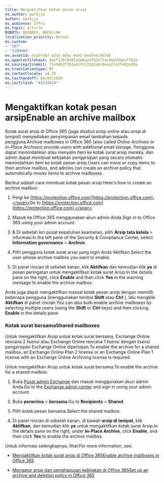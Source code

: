 ```yaml
---
title: Mengaktifkan kotak pesan arsip
ms.author: markjjo
author: markjjo
ms.audience: ITPro
ms.topic: article
ROBOTS: NOINDEX, NOFOLLOW
localization_priority: Normal
ms.custom:
- "307"
- "3100008"
ms.assetid: e1a5fab7-d3a5-4d4c-8ee2-0edf4ec9b76b
ms.openlocfilehash: da1f12678dd1a508a24f02e73acb6d599eaff628
ms.sourcegitcommit: f1e9db2f762a4197c2922a0c8eaa77a3f482e38a
ms.translationtype: MT
ms.contentlocale: id-ID
ms.lasthandoff: 04/03/2020
ms.locfileid: "43132614"
---
```

# <a name="enable-an-archive-mailbox"></a><span data-ttu-id="23280-102">Mengaktifkan kotak pesan arsip</span><span class="sxs-lookup"><span data-stu-id="23280-102">Enable an archive mailbox</span></span>

<span data-ttu-id="23280-103">Kotak surat arsip di Office 365 (juga disebut arsip *online* atau *arsip di tempat*) menyediakan penyimpanan email tambahan kepada pengguna.</span><span class="sxs-lookup"><span data-stu-id="23280-103">Archive mailboxes in Office 365 (also called *Online Archives* or *In-Place Archives*) provide users with additional email storage.</span></span> <span data-ttu-id="23280-104">Pengguna dapat memindahkan atau menyalin item ke kotak surat arsip mereka, dan admin dapat membuat kebijakan pengarsipan yang secara otomatis memindahkan item ke kotak pesan arsip.</span><span class="sxs-lookup"><span data-stu-id="23280-104">Users can move or copy items to their archive mailbox, and admins can create an archive policy that automatically moves items to archive mailboxes.</span></span>
  
<span data-ttu-id="23280-105">Berikut adalah cara membuat kotak pesan arsip:</span><span class="sxs-lookup"><span data-stu-id="23280-105">Here's how to create an archive mailbox:</span></span>
  
1. <span data-ttu-id="23280-106">Pergi ke [https://protection.office.com](https://protection.office.com).</span><span class="sxs-lookup"><span data-stu-id="23280-106">Go to [https://protection.office.com](https://protection.office.com).</span></span>

2. <span data-ttu-id="23280-107">Masuk ke Office 365 menggunakan akun admin Anda.</span><span class="sxs-lookup"><span data-stu-id="23280-107">Sign in to Office 365 using your admin account.</span></span>

3. <span data-ttu-id="23280-108">&amp; Di sebelah kiri pusat kepatuhan keamanan, pilih **Arsip** **tata kelola** \> informasi.</span><span class="sxs-lookup"><span data-stu-id="23280-108">In the left pane of the Security &amp; Compliance Center, select **Information governance** \> **Archive**.</span></span>

4. <span data-ttu-id="23280-109">Pilih pengguna kotak surat arsip yang ingin Anda Aktifkan.</span><span class="sxs-lookup"><span data-stu-id="23280-109">Select the user whose archive mailbox you want to enable.</span></span>

5. <span data-ttu-id="23280-110">Di panel rincian di sebelah kanan, klik **Aktifkan** dan kemudian klik **ya** di pesan peringatan untuk mengaktifkan kotak surat Arsip.</span><span class="sxs-lookup"><span data-stu-id="23280-110">In the details pane on the right, click **Enable** and then click **Yes** in the warning message to enable the archive mailbox.</span></span>

<span data-ttu-id="23280-111">Anda juga dapat mengaktifkan massal kotak pesan arsip dengan memilih beberapa pengguna (menggunakan tombol **Shift** atau **Ctrl** ), lalu mengklik **Aktifkan** di panel rincian.</span><span class="sxs-lookup"><span data-stu-id="23280-111">You can also bulk-enable archive mailboxes by selecting multiple users (using the **Shift** or **Ctrl** keys) and then clicking **Enable** in the details pane.</span></span>
  
### <a name="shared-mailboxes"></a><span data-ttu-id="23280-112">Kotak surat bersama</span><span class="sxs-lookup"><span data-stu-id="23280-112">Shared mailboxes</span></span>

<span data-ttu-id="23280-113">Untuk mengaktifkan Arsip untuk kotak surat bersama, Exchange Online rencana 2 lisensi atau Exchange Online rencana 1 lisensi dengan lisensi pengarsipan Exchange Online diperlukan.</span><span class="sxs-lookup"><span data-stu-id="23280-113">To enable the archive for a shared mailbox, an Exchange Online Plan 2 license or an Exchange Online Plan 1 license with an Exchange Online Archiving license is required.</span></span>  

<span data-ttu-id="23280-114">Untuk mengaktifkan Arsip untuk kotak surat bersama:</span><span class="sxs-lookup"><span data-stu-id="23280-114">To enable the archive for a shared mailbox:</span></span>

1. <span data-ttu-id="23280-115">Buka [Pusat admin Exchange](https://outlook.office365.com/ecp) dan masuk menggunakan akun admin Anda.</span><span class="sxs-lookup"><span data-stu-id="23280-115">Go to the [Exchange admin center](https://outlook.office365.com/ecp) and sign in using your admin account.</span></span>

2. <span data-ttu-id="23280-116">Buka **penerima** > **bersama**.</span><span class="sxs-lookup"><span data-stu-id="23280-116">Go to **Recipients** > **Shared**.</span></span>

3. <span data-ttu-id="23280-117">Pilih kotak pesan bersama.</span><span class="sxs-lookup"><span data-stu-id="23280-117">Select the shared mailbox.</span></span>

4. <span data-ttu-id="23280-118">Di panel rincian di sebelah kanan, di bawah **arsip di tempat**, klik **Aktifkan**, dan kemudian klik **ya** untuk mengaktifkan kotak surat Arsip.</span><span class="sxs-lookup"><span data-stu-id="23280-118">In the details pane on the right, under **In-Place Archive**, click **Enable**, and then click **Yes** to enable the archive mailbox.</span></span>

<span data-ttu-id="23280-119">Untuk informasi selengkapnya, lihat:</span><span class="sxs-lookup"><span data-stu-id="23280-119">For more information, see:</span></span>
  
- [<span data-ttu-id="23280-120">Mengaktifkan kotak surat arsip di Office 365</span><span class="sxs-lookup"><span data-stu-id="23280-120">Enable archive mailboxes in Office 365</span></span>](https://docs.microsoft.com/office365/securitycompliance/enable-archive-mailboxes)

- [<span data-ttu-id="23280-121">Mengatur arsip dan penghapusan kebijakan di Office 365</span><span class="sxs-lookup"><span data-stu-id="23280-121">Set up an archive and deletion policy in Office 365</span></span>](https://docs.microsoft.com//office365/securitycompliance/set-up-an-archive-and-deletion-policy-for-mailboxes)
